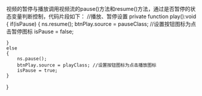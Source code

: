  视频的暂停与播放调用视频流的pause()方法和resume()方法，通过是否暂停的状态变量判断控制，代码片段如下：
//播放、暂停设置
private function play():void
{
    if(isPause)
    {
        ns.resume();
btnPlay.source = pauseClass; //设置按钮图标为点击暂停图标
        isPause = false;
       
    }
    else
    {
        ns.pause();
        btnPlay.source = playClass; //设置按钮图标为点击播放图标
        isPause = true;
    }
}